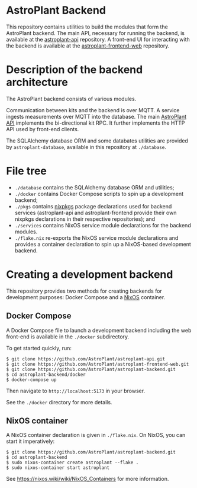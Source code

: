 # AstroPlant Backend
This repository contains utilities to build the modules that form the
AstroPlant backend. The main API, necessary for running the backend, is
available at the [astroplant-api](https://github.com/AstroPlant/astroplant-api)
repository. A front-end UI for interacting with the backend is available at
the
[astroplant-frontend-web](https://github.com/AstroPlant/astroplant-frontend-web)
repository.

# Description of the backend architecture
The AstroPlant backend consists of various modules.

Communication between kits and the backend is over MQTT. A service ingests
measurements over MQTT into the database. The main [AstroPlant
API](https://github.com/AstroPlant/astroplant-api) implements the
bi-directional kit RPC. It further implements the HTTP API used by front-end
clients.

The SQLAlchemy database ORM and some databates utilities are provided by
`astroplant-database`, available in this repository at `./database`.

# File tree
- `./database` contains the SQLAlchemy database ORM and utilities;
- `./docker` contains Docker Compose scripts to spin up a development backend;
- `./pkgs` contains [nixpkgs](https://nixos.org) package declarations used for
  backend services (astroplant-api and astroplant-frontend provide their own
  nixpkgs declarations in their respective repositories); and
- `./services` contains NixOS service module declarations for the backend
  modules.
- `./flake.nix` re-exports the NixOS service module declarations and provides a
  container declaration to spin up a NixOS-based development backend.

# Creating a development backend
This repository provides two methods for creating backends for development
purposes: Docker Compose and a [NixOS](https://nixos.org) container.

## Docker Compose
A Docker Compose file to launch a development backend including the web
front-end is available in the `./docker` subdirectory.

To get started quickly, run:

```shell
$ git clone https://github.com/AstroPlant/astroplant-api.git
$ git clone https://github.com/AstroPlant/astroplant-frontend-web.git
$ git clone https://github.com/AstroPlant/astroplant-backend.git
$ cd astroplant-backend/docker
$ docker-compose up
```

Then navigate to `http://localhost:5173` in your browser.

See the `./docker` directory for more details.

## NixOS container
A NixOS container declaration is given in `./flake.nix`. On NixOS, you can
start it imperatively:

```shell
$ git clone https://github.com/AstroPlant/astroplant-backend.git
$ cd astroplant-backend
$ sudo nixos-container create astroplant --flake .
$ sudo nixos-container start astroplant
```

See https://nixos.wiki/wiki/NixOS_Containers for more information.
